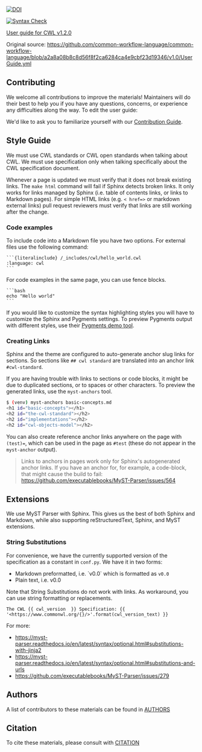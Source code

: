 [![DOI](https://zenodo.org/badge/89621457.svg)](https://zenodo.org/badge/latestdoi/89621457)

[![Syntax Check](https://travis-ci.org/common-workflow-language/user_guide.svg?branch=main)](https://travis-ci.org/common-workflow-language/user_guide)

[User guide for CWL v1.2.0](https://www.commonwl.org/user_guide/)

Original source:
https://github.com/common-workflow-language/common-workflow-language/blob/a2a8a08b8c8d56f8f2ca6284ca4e9cbf23d19346/v1.0/UserGuide.yml

## Contributing

We welcome all contributions to improve the materials! Maintainers will do their best to help you if you have any
questions, concerns, or experience any difficulties along the way.
To edit the user guide:

We'd like to ask you to familiarize yourself with our [Contribution Guide](CONTRIBUTING.md).

## Style Guide

We must use CWL standards or CWL open standards when talking about CWL.
We must use specification only when talking specifically about the CWL
specification document.

Whenever a page is updated we must verify that it does not break existing
links. The `make html` command will fail if Sphinx detects broken links.
It only works for links managed by Sphinx (i.e. table of contents links,
or links to Markdown pages). For simple HTML links (e.g. `< href=>` or
markdown external links) pull request reviewers must verify that links
are still working after the change.

### Code examples

To include code into a Markdown file you have two options. For external files use
the following command:

````
```{literalinclude} /_includes/cwl/hello_world.cwl
:language: cwl
```
````

For code examples in the same page, you can use fence blocks.

````
```bash
echo "Hello world"
```
````

If you would like to customize the syntax highlighting styles
you will have to customize the Sphinx and Pygments settings.
To preview Pygments output with different styles, use their
[Pygments demo tool](https://pygments.org/demo/).

### Creating Links

Sphinx and the theme are configured to auto-generate anchor slug
links for sections. So sections like ``## cwl standard`` are translated
into an anchor link `#cwl-standard`.

If you are having trouble with links to sections or code blocks, it might
be due to duplicated sections, or to spaces or other characters. To
preview the generated links, use the `myst-anchors` tool.

```bash
$ (venv) myst-anchors basic-concepts.md
<h1 id="basic-concepts"></h1>
<h2 id="the-cwl-standard"></h2>
<h2 id="implementations"></h2>
<h2 id="cwl-objects-model"></h2>
```

You can also create reference anchor links anywhere on the page with
``(test)=``, which can be used in the page as `#test` (these do not appear
in the `myst-anchor` output).

> Links to anchors in pages work only for Sphinx's autogenerated anchor links.
> If you have an anchor for, for example, a code-block, that might cause the
> build to fail: https://github.com/executablebooks/MyST-Parser/issues/564

## Extensions

We use MyST Parser with Sphinx. This gives us the best of both Sphinx and Markdown,
while also supporting reStructuredText, Sphinx, and MyST extensions.

### String Substitutions

For convenience, we have the currently supported version of the specification as a
constant in `conf.py`. We have it in two forms:

- Markdown preformatted, i.e. \`v0.0\` which is formatted as `v0.0`
- Plain text, i.e. v0.0

Note that String Substitutions do not work with links. As workaround, you can use
string formatting or replacements.

```
The CWL {{ cwl_version  }} Specification: {{ '<https://www.commonwl.org/{}/>'.format(cwl_version_text) }}
```

For more:

- <https://myst-parser.readthedocs.io/en/latest/syntax/optional.html#substitutions-with-jinja2>
- <https://myst-parser.readthedocs.io/en/latest/syntax/optional.html#substitutions-and-urls>
- <https://github.com/executablebooks/MyST-Parser/issues/279>

## Authors

A list of contributors to these materials can be found in [AUTHORS](AUTHORS)

## Citation

To cite these materials, please consult with [CITATION](CITATION)

